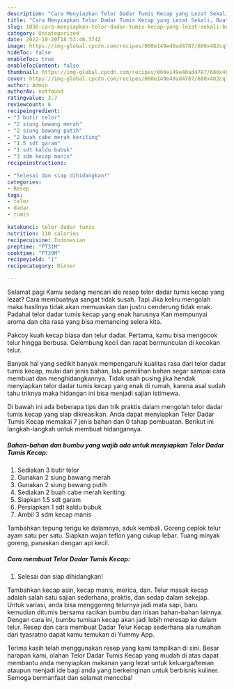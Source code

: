 ```yaml
---
description: "Cara Menyiapkan Telor Dadar Tumis Kecap yang Lezat Sekali, Buat Buka Puasa Lezat"
title: "Cara Menyiapkan Telor Dadar Tumis Kecap yang Lezat Sekali, Buat Buka Puasa Lezat"
slug: 1030-cara-menyiapkan-telor-dadar-tumis-kecap-yang-lezat-sekali-buat-buka-puasa-lezat
category: Uncategorized
date: 2022-10-20T18:53:46.374Z
image: https://img-global.cpcdn.com/recipes/060e149e40ad4787/680x482cq70/telor-dadar-tumis-kecap-foto-resep-utama.jpg
hideToc: false
enableToc: true
enableTocContent: false
thumbnail: https://img-global.cpcdn.com/recipes/060e149e40ad4787/680x482cq70/telor-dadar-tumis-kecap-foto-resep-utama.jpg
cover: https://img-global.cpcdn.com/recipes/060e149e40ad4787/680x482cq70/telor-dadar-tumis-kecap-foto-resep-utama.jpg
author: Admin
authorAv: notfound
ratingvalue: 3.7
reviewcount: 6
recipeingredient:
- "3 butir telor"
- "2 siung bawang merah"
- "2 siung bawang putih"
- "2 buah cabe merah keriting"
- "1.5 sdt garam"
- "1 sdt kaldu bubuk"
- "3 sdm kecap manis"
recipeinstructions:

- "Selesai dan siap dihidangkan!"
categories:
- Resep
tags:
- telor
- dadar
- tumis

katakunci: telor dadar tumis 
nutrition: 110 calories
recipecuisine: Indonesian
preptime: "PT31M"
cooktime: "PT39M"
recipeyield: "1"
recipecategory: Dinner

---
```



Selamat pagi Kamu sedang mencari ide resep telor dadar tumis kecap yang lezat? Cara membuatnya sangat tidak susah. Tapi Jika keliru mengolah maka hasilnya tidak akan memuaskan dan justru cenderung tidak enak. Padahal telor dadar tumis kecap yang enak harusnya Kan mempunyai aroma dan cita rasa yang bisa memancing selera kita.


Pakcoy kuah kecap biasa dan telur dadar. Pertama, kamu bisa mengocok telur hingga berbusa. Gelembung kecil dan rapat bermunculan di kocokan telur.

Banyak hal yang sedikit banyak mempengaruhi kualitas rasa dari telor dadar tumis kecap, mulai dari jenis bahan, lalu pemilihan bahan segar sampai cara membuat dan menghidangkannya. Tidak usah pusing jika hendak menyiapkan telor dadar tumis kecap yang enak di rumah, karena asal sudah tahu triknya maka hidangan ini bisa menjadi sajian istimewa.


Di bawah ini ada beberapa tips dan trik praktis dalam mengolah telor dadar tumis kecap yang siap dikreasikan. Anda dapat menyiapkan Telor Dadar Tumis Kecap memakai 7 jenis bahan dan 0 tahap pembuatan. Berikut ini langkah-langkah untuk membuat hidangannya.

<!--inarticleads1-->

##### Bahan-bahan dan bumbu yang wajib ada untuk menyiapkan Telor Dadar Tumis Kecap:

1. Sediakan 3 butir telor
1. Gunakan 2 siung bawang merah
1. Gunakan 2 siung bawang putih
1. Sediakan 2 buah cabe merah keriting
1. Siapkan 1.5 sdt garam
1. Persiapkan 1 sdt kaldu bubuk
1. Ambil 3 sdm kecap manis


Tambahkan tepung terigu ke dalamnya, aduk kembali. Goreng ceplok telur ayam satu per satu. Siapkan wajan teflon yang cukup lebar. Tuang minyak goreng, panaskan dengan api kecil. 

<!--inarticleads2-->

##### Cara membuat Telor Dadar Tumis Kecap:


1. Selesai dan siap dihidangkan!

Tambahkan kecap asin, kecap manis, merica, dan. Telur masak kecap adalah salah satu sajian sederhana, praktis, dan sedap dalam sekejap. Untuk variasi, anda bisa menggoreng telurnya jadi mata sapi, baru kemudian ditumis bersama racikan bumbu dan irisan bahan-bahan lainnya. Dengan cara ini, bumbu tumisan kecap akan jadi lebih meresap ke dalam telur. Resep dan cara membuat Dadar Telur Kecap sederhana ala rumahan dari tyasratno dapat kamu temukan di Yummy App. 

Terima kasih telah menggunakan resep yang kami tampilkan di sini. Besar harapan kami, olahan Telor Dadar Tumis Kecap yang mudah di atas dapat membantu anda menyiapkan makanan yang lezat untuk keluarga/teman ataupun menjadi ide bagi anda yang berkeinginan untuk berbisnis kuliner. Semoga bermanfaat dan selamat mencoba!
